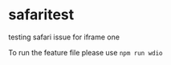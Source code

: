 # safaritest
testing safari issue for iframe one


To run the feature file please use `npm run wdio`
